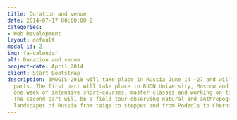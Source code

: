 ```yaml
---
title: Duration and venue
date: 2014-07-17 00:00:00 Z
categories:
- Web Development
layout: default
modal-id: 2
img: fa-calendar
alt: Duration and venue
project-date: April 2014
client: Start Bootstrap
description: 3MUGIS-2018 will take place in Russia June 14 –27 and will include two
  parts. The first part will take place in RUDN University, Moscow and will include
  one week of intensive short-courses, master classes and working on team projects.
  The second part will be a field tour observing natural and anthropogenic soils and
  landscapes of Russia from taiga to steppes and from Podzols to Chernozems.
---
```


